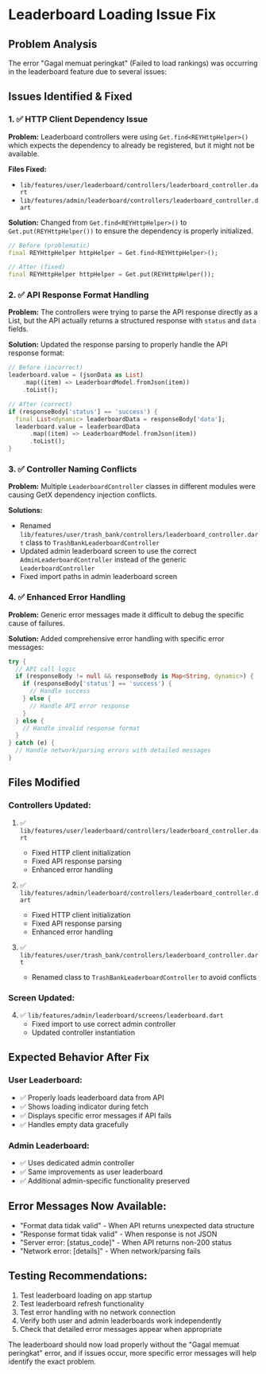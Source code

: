 # Leaderboard Loading Issue Fix

## Problem Analysis

The error "Gagal memuat peringkat" (Failed to load rankings) was occurring in the leaderboard feature due to several issues:

## Issues Identified & Fixed

### 1. ✅ HTTP Client Dependency Issue

**Problem:** Leaderboard controllers were using `Get.find<REYHttpHelper>()` which expects the dependency to already be registered, but it might not be available.

**Files Fixed:**

- `lib/features/user/leaderboard/controllers/leaderboard_controller.dart`
- `lib/features/admin/leaderboard/controllers/leaderboard_controller.dart`

**Solution:** Changed from `Get.find<REYHttpHelper>()` to `Get.put(REYHttpHelper())` to ensure the dependency is properly initialized.

```dart
// Before (problematic)
final REYHttpHelper httpHelper = Get.find<REYHttpHelper>();

// After (fixed)
final REYHttpHelper httpHelper = Get.put(REYHttpHelper());
```

### 2. ✅ API Response Format Handling

**Problem:** The controllers were trying to parse the API response directly as a List, but the API actually returns a structured response with `status` and `data` fields.

**Solution:** Updated the response parsing to properly handle the API response format:

```dart
// Before (incorrect)
leaderboard.value = (jsonData as List)
    .map((item) => LeaderboardModel.fromJson(item))
    .toList();

// After (correct)
if (responseBody['status'] == 'success') {
  final List<dynamic> leaderboardData = responseBody['data'];
  leaderboard.value = leaderboardData
      .map((item) => LeaderboardModel.fromJson(item))
      .toList();
}
```

### 3. ✅ Controller Naming Conflicts

**Problem:** Multiple `LeaderboardController` classes in different modules were causing GetX dependency injection conflicts.

**Solutions:**

- Renamed `lib/features/user/trash_bank/controllers/leaderboard_controller.dart` class to `TrashBankLeaderboardController`
- Updated admin leaderboard screen to use the correct `AdminLeaderboardController` instead of the generic `LeaderboardController`
- Fixed import paths in admin leaderboard screen

### 4. ✅ Enhanced Error Handling

**Problem:** Generic error messages made it difficult to debug the specific cause of failures.

**Solution:** Added comprehensive error handling with specific error messages:

```dart
try {
  // API call logic
  if (responseBody != null && responseBody is Map<String, dynamic>) {
    if (responseBody['status'] == 'success') {
      // Handle success
    } else {
      // Handle API error response
    }
  } else {
    // Handle invalid response format
  }
} catch (e) {
  // Handle network/parsing errors with detailed messages
}
```

## Files Modified

### Controllers Updated:

1. ✅ `lib/features/user/leaderboard/controllers/leaderboard_controller.dart`

   - Fixed HTTP client initialization
   - Fixed API response parsing
   - Enhanced error handling

2. ✅ `lib/features/admin/leaderboard/controllers/leaderboard_controller.dart`

   - Fixed HTTP client initialization
   - Fixed API response parsing
   - Enhanced error handling

3. ✅ `lib/features/user/trash_bank/controllers/leaderboard_controller.dart`
   - Renamed class to `TrashBankLeaderboardController` to avoid conflicts

### Screen Updated:

4. ✅ `lib/features/admin/leaderboard/screens/leaderboard.dart`
   - Fixed import to use correct admin controller
   - Updated controller instantiation

## Expected Behavior After Fix

### User Leaderboard:

- ✅ Properly loads leaderboard data from API
- ✅ Shows loading indicator during fetch
- ✅ Displays specific error messages if API fails
- ✅ Handles empty data gracefully

### Admin Leaderboard:

- ✅ Uses dedicated admin controller
- ✅ Same improvements as user leaderboard
- ✅ Additional admin-specific functionality preserved

## Error Messages Now Available:

- "Format data tidak valid" - When API returns unexpected data structure
- "Response format tidak valid" - When response is not JSON
- "Server error: [status_code]" - When API returns non-200 status
- "Network error: [details]" - When network/parsing fails

## Testing Recommendations:

1. Test leaderboard loading on app startup
2. Test leaderboard refresh functionality
3. Test error handling with no network connection
4. Verify both user and admin leaderboards work independently
5. Check that detailed error messages appear when appropriate

The leaderboard should now load properly without the "Gagal memuat peringkat" error, and if issues occur, more specific error messages will help identify the exact problem.
